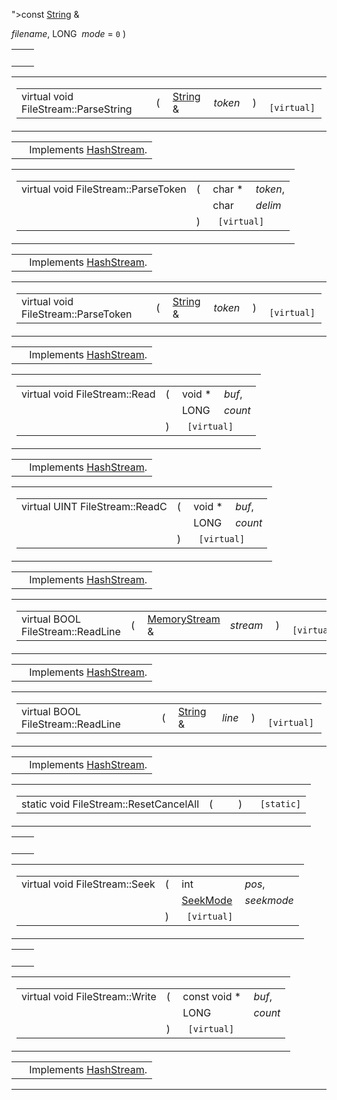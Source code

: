 ">const <a href="classString.md" class="el">String</a> &amp; </td>
<td class="mdname" data-nowrap=""><em>filename</em>,</td>
</tr>
<tr>
<td class="md" style="text-align: right;" data-nowrap=""></td>
<td class="md"></td>
<td class="md" data-nowrap="">LONG </td>
<td class="mdname" data-nowrap=""><em>mode</em> = <code>0</code></td>
</tr>
<tr>
<td class="md"></td>
<td class="md">) </td>
<td colspan="2" class="md"></td>
</tr>
</tbody>
</table></td>
</tr>
</tbody>
</table>

|     |     |
|-----|-----|
|     |     |

<span id="1954df99f12b88ac8edbab26c3964df9" class="anchor"></span>

<table class="mdTable" data-cellpadding="2" data-cellspacing="0">
<colgroup>
<col style="width: 100%" />
</colgroup>
<tbody>
<tr>
<td class="mdRow"><table data-cellpadding="0" data-cellspacing="0" data-border="0">
<tbody>
<tr>
<td class="md" data-nowrap="" data-valign="top">virtual void FileStream::ParseString</td>
<td class="md" data-valign="top">( </td>
<td class="md" data-nowrap="" data-valign="top"><a href="classString.md" class="el">String</a> &amp; </td>
<td class="mdname1" data-valign="top" data-nowrap=""><em>token</em></td>
<td class="md" data-valign="top"> ) </td>
<td class="md" data-nowrap=""><code> [virtual]</code></td>
</tr>
</tbody>
</table></td>
</tr>
</tbody>
</table>

|  |  |
|----|----|
|   | Implements <a href="classHashStream.md#813e7ded5de53be981181373dea3bdbb" class="el">HashStream</a>. |

<span id="fdad34f7c204434802464a3ca3306d2e" class="anchor"></span>

<table class="mdTable" data-cellpadding="2" data-cellspacing="0">
<colgroup>
<col style="width: 100%" />
</colgroup>
<tbody>
<tr>
<td class="mdRow"><table data-cellpadding="0" data-cellspacing="0" data-border="0">
<tbody>
<tr>
<td class="md" data-nowrap="" data-valign="top">virtual void FileStream::ParseToken</td>
<td class="md" data-valign="top">( </td>
<td class="md" data-nowrap="" data-valign="top">char * </td>
<td class="mdname" data-nowrap=""><em>token</em>,</td>
</tr>
<tr>
<td class="md" style="text-align: right;" data-nowrap=""></td>
<td class="md"></td>
<td class="md" data-nowrap="">char </td>
<td class="mdname" data-nowrap=""><em>delim</em></td>
</tr>
<tr>
<td class="md"></td>
<td class="md">) </td>
<td colspan="2" class="md"><code> [virtual]</code></td>
</tr>
</tbody>
</table></td>
</tr>
</tbody>
</table>

|  |  |
|----|----|
|   | Implements <a href="classHashStream.md#ceaab37d8eb02f41bf5b893ba87f58e4" class="el">HashStream</a>. |

<span id="f9f639af97521979917dfaaa5604b80d" class="anchor"></span>

<table class="mdTable" data-cellpadding="2" data-cellspacing="0">
<colgroup>
<col style="width: 100%" />
</colgroup>
<tbody>
<tr>
<td class="mdRow"><table data-cellpadding="0" data-cellspacing="0" data-border="0">
<tbody>
<tr>
<td class="md" data-nowrap="" data-valign="top">virtual void FileStream::ParseToken</td>
<td class="md" data-valign="top">( </td>
<td class="md" data-nowrap="" data-valign="top"><a href="classString.md" class="el">String</a> &amp; </td>
<td class="mdname1" data-valign="top" data-nowrap=""><em>token</em></td>
<td class="md" data-valign="top"> ) </td>
<td class="md" data-nowrap=""><code> [virtual]</code></td>
</tr>
</tbody>
</table></td>
</tr>
</tbody>
</table>

|  |  |
|----|----|
|   | Implements <a href="classHashStream.md#8a8a7e2468b8aed299ba5c455da0d74e" class="el">HashStream</a>. |

<span id="50b8cc23ca1673bb26d626a2c394f342" class="anchor"></span>

<table class="mdTable" data-cellpadding="2" data-cellspacing="0">
<colgroup>
<col style="width: 100%" />
</colgroup>
<tbody>
<tr>
<td class="mdRow"><table data-cellpadding="0" data-cellspacing="0" data-border="0">
<tbody>
<tr>
<td class="md" data-nowrap="" data-valign="top">virtual void FileStream::Read</td>
<td class="md" data-valign="top">( </td>
<td class="md" data-nowrap="" data-valign="top">void * </td>
<td class="mdname" data-nowrap=""><em>buf</em>,</td>
</tr>
<tr>
<td class="md" style="text-align: right;" data-nowrap=""></td>
<td class="md"></td>
<td class="md" data-nowrap="">LONG </td>
<td class="mdname" data-nowrap=""><em>count</em></td>
</tr>
<tr>
<td class="md"></td>
<td class="md">) </td>
<td colspan="2" class="md"><code> [virtual]</code></td>
</tr>
</tbody>
</table></td>
</tr>
</tbody>
</table>

|  |  |
|----|----|
|   | Implements <a href="classHashStream.md#540bdb848e6d3cfb15f360bfc92382f9" class="el">HashStream</a>. |

<span id="fde77f23fe7b2aff9b4bbff7886cd45b" class="anchor"></span>

<table class="mdTable" data-cellpadding="2" data-cellspacing="0">
<colgroup>
<col style="width: 100%" />
</colgroup>
<tbody>
<tr>
<td class="mdRow"><table data-cellpadding="0" data-cellspacing="0" data-border="0">
<tbody>
<tr>
<td class="md" data-nowrap="" data-valign="top">virtual UINT FileStream::ReadC</td>
<td class="md" data-valign="top">( </td>
<td class="md" data-nowrap="" data-valign="top">void * </td>
<td class="mdname" data-nowrap=""><em>buf</em>,</td>
</tr>
<tr>
<td class="md" style="text-align: right;" data-nowrap=""></td>
<td class="md"></td>
<td class="md" data-nowrap="">LONG </td>
<td class="mdname" data-nowrap=""><em>count</em></td>
</tr>
<tr>
<td class="md"></td>
<td class="md">) </td>
<td colspan="2" class="md"><code> [virtual]</code></td>
</tr>
</tbody>
</table></td>
</tr>
</tbody>
</table>

|  |  |
|----|----|
|   | Implements <a href="classHashStream.md#432bbd32c16ab1131aa2cdc29b73f5ad" class="el">HashStream</a>. |

<span id="a55de19009057e7dd54f3a8954878f6a" class="anchor"></span>

<table class="mdTable" data-cellpadding="2" data-cellspacing="0">
<colgroup>
<col style="width: 100%" />
</colgroup>
<tbody>
<tr>
<td class="mdRow"><table data-cellpadding="0" data-cellspacing="0" data-border="0">
<tbody>
<tr>
<td class="md" data-nowrap="" data-valign="top">virtual BOOL FileStream::ReadLine</td>
<td class="md" data-valign="top">( </td>
<td class="md" data-nowrap="" data-valign="top"><a href="classMemoryStream.md" class="el">MemoryStream</a> &amp; </td>
<td class="mdname1" data-valign="top" data-nowrap=""><em>stream</em></td>
<td class="md" data-valign="top"> ) </td>
<td class="md" data-nowrap=""><code> [virtual]</code></td>
</tr>
</tbody>
</table></td>
</tr>
</tbody>
</table>

|  |  |
|----|----|
|   | Implements <a href="classHashStream.md#22f953c43f82b65bd9bd781f33b79659" class="el">HashStream</a>. |

<span id="3985cde3ac5a2f0b11bfabd47c3fc3b2" class="anchor"></span>

<table class="mdTable" data-cellpadding="2" data-cellspacing="0">
<colgroup>
<col style="width: 100%" />
</colgroup>
<tbody>
<tr>
<td class="mdRow"><table data-cellpadding="0" data-cellspacing="0" data-border="0">
<tbody>
<tr>
<td class="md" data-nowrap="" data-valign="top">virtual BOOL FileStream::ReadLine</td>
<td class="md" data-valign="top">( </td>
<td class="md" data-nowrap="" data-valign="top"><a href="classString.md" class="el">String</a> &amp; </td>
<td class="mdname1" data-valign="top" data-nowrap=""><em>line</em></td>
<td class="md" data-valign="top"> ) </td>
<td class="md" data-nowrap=""><code> [virtual]</code></td>
</tr>
</tbody>
</table></td>
</tr>
</tbody>
</table>

|  |  |
|----|----|
|   | Implements <a href="classHashStream.md#08e6da5f6890398a21f4faba4032a6a8" class="el">HashStream</a>. |

<span id="aee1a3b9f67b83696ef8a7cc16e53c10" class="anchor"></span>

<table class="mdTable" data-cellpadding="2" data-cellspacing="0">
<colgroup>
<col style="width: 100%" />
</colgroup>
<tbody>
<tr>
<td class="mdRow"><table data-cellpadding="0" data-cellspacing="0" data-border="0">
<tbody>
<tr>
<td class="md" data-nowrap="" data-valign="top">static void FileStream::ResetCancelAll</td>
<td class="md" data-valign="top">( </td>
<td class="mdname1" data-valign="top" data-nowrap=""></td>
<td class="md" data-valign="top"> ) </td>
<td class="md" data-nowrap=""><code> [static]</code></td>
</tr>
</tbody>
</table></td>
</tr>
</tbody>
</table>

|     |     |
|-----|-----|
|     |     |

<span id="e2861fe5083df269f60854d79c18558d" class="anchor"></span>

<table class="mdTable" data-cellpadding="2" data-cellspacing="0">
<colgroup>
<col style="width: 100%" />
</colgroup>
<tbody>
<tr>
<td class="mdRow"><table data-cellpadding="0" data-cellspacing="0" data-border="0">
<tbody>
<tr>
<td class="md" data-nowrap="" data-valign="top">virtual void FileStream::Seek</td>
<td class="md" data-valign="top">( </td>
<td class="md" data-nowrap="" data-valign="top">int </td>
<td class="mdname" data-nowrap=""><em>pos</em>,</td>
</tr>
<tr>
<td class="md" style="text-align: right;" data-nowrap=""></td>
<td class="md"></td>
<td class="md" data-nowrap=""><a href="classHashStream.md#a3642d2e14408dd483bffb854fd85a2c" class="el">SeekMode</a> </td>
<td class="mdname" data-nowrap=""><em>seekmode</em></td>
</tr>
<tr>
<td class="md"></td>
<td class="md">) </td>
<td colspan="2" class="md"><code> [virtual]</code></td>
</tr>
</tbody>
</table></td>
</tr>
</tbody>
</table>

|     |     |
|-----|-----|
|     |     |

<span id="2a21ad14c1f9061e86f3488908c097f4" class="anchor"></span>

<table class="mdTable" data-cellpadding="2" data-cellspacing="0">
<colgroup>
<col style="width: 100%" />
</colgroup>
<tbody>
<tr>
<td class="mdRow"><table data-cellpadding="0" data-cellspacing="0" data-border="0">
<tbody>
<tr>
<td class="md" data-nowrap="" data-valign="top">virtual void FileStream::Write</td>
<td class="md" data-valign="top">( </td>
<td class="md" data-nowrap="" data-valign="top">const void * </td>
<td class="mdname" data-nowrap=""><em>buf</em>,</td>
</tr>
<tr>
<td class="md" style="text-align: right;" data-nowrap=""></td>
<td class="md"></td>
<td class="md" data-nowrap="">LONG </td>
<td class="mdname" data-nowrap=""><em>count</em></td>
</tr>
<tr>
<td class="md"></td>
<td class="md">) </td>
<td colspan="2" class="md"><code> [virtual]</code></td>
</tr>
</tbody>
</table></td>
</tr>
</tbody>
</table>

|  |  |
|----|----|
|   | Implements <a href="classHashStream.md#3de8faa0726694190a3006bf2f1a4a37" class="el">HashStream</a>. |

------------------------------------------------------------------------

